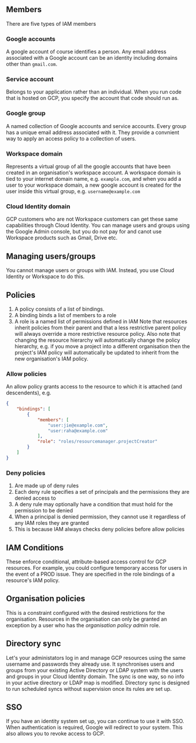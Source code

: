 ## Members
There are five types of IAM members

### Google accounts
A google account of course identifies a person.
Any email address associated with a Google account can be an identity including domains other than `gmail.com`.

### Service account
Belongs to your application rather than an individual.
When you run code that is hosted on GCP, you specify the account that code should run as.

### Google group
A named collection of Google accounts and service accounts.
Every group has a unique email address associated with it.
They provide a convnient way to apply an access policy to a collection of users.

### Workspace domain
Represents a virtual group of all the google accounts that have been created in an organisation's workspace account.
A workspace domain is tied to your internet domain name, e.g. `example.com`, and when you add a user to your workspace domain, a new google account is created for the user inside this virtual group, e.g. `username@example.com`

### Cloud Identity domain
GCP customers who are not Workspace customers can get these same capabilities through Cloud Identity.
You can manage users and groups using the Google Admin console, but you do not pay for and canot use Workspace products such as Gmail, Drive etc.

## Managing users/groups
You cannot manage users or groups with IAM.
Instead, you use Cloud Identity or Workspace to do this.

## Policies
1. A policy consists of a list of bindings.
1. A binding binds a list of members to a role
1. A role is a named list of permissions defined in IAM
Note that resources inherit policies from their parent and that a less restrictive parent policy will always override a more restrictive resource policy.
Also note that changing the resource hierarchy will automatically change the policy hierarchy, e.g. if you move a project into a different organisation then the project's IAM policy will automatically be updated to inherit from the new organisation's IAM policy.
### Allow policies
An allow policy grants access to the resource to which it is attached (and descendents), e.g.
```json
{
    "bindings": [
        {
            "members": [
                "user:jie@example.com",
                "user:raha@example.com"
            ],
            "role": "roles/resourcemanager.projectCreator"
        }
    ]
}
```
### Deny policies
1. Are made up of deny rules
1. Each deny rule specifies a set of principals and the permissions they are denied access to
1. A deny rule may optionally have a condition that must hold for the permission to be denied
1. When a principal is denied permission, they cannot use it regardless of any IAM roles they are granted
1. This is because IAM always checks deny policies before allow policies

## IAM Conditions
These enforce conditional, attribute-based access control for GCP resources.
For example, you could configure temporary access for users in the event of a PROD issue.
They are specified in the role bindings of a resource's IAM policy.

## Organisation policies
This is a constraint configured with the desired restrictions for the organisation.
Resources in the organisation can only be granted an exception by a user who has the _organisation policy admin_ role.

## Directory sync
Let's your administators log in and manage GCP resources using the same username and passwords they already use.
It synchronises users and groups from your existing Active Directory or LDAP system with the users and groups in your Cloud Identity domain.
The sync is one way, so no info in your active directory or LDAP map is modified.
Directory sync is designed to run scheduled syncs without supervision once its rules are set up.

## SSO
If you have an identity system set up, you can continue to use it with SSO.
When authentication is required, Google will redirect to your system.
This also allows you to revoke access to GCP.